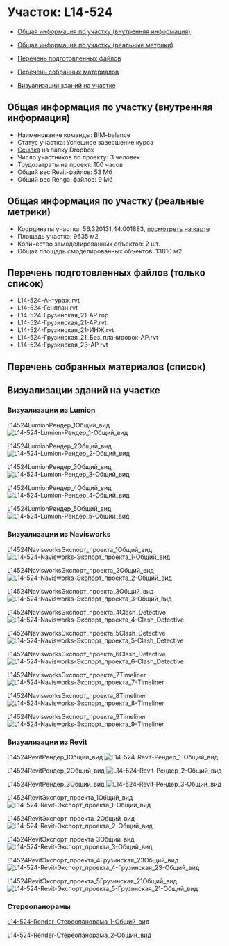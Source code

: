 # Участок: L14-524

* [Общая информация по участку (внутренняя информация)](#Chapter1)

* [Общая информация по участку (реальные метрики)](#Chapter2)

* [Перечень подготовленных файлов](#Chapter3)

* [Перечень собранных материалов](#Chapter4)

* [Визуализации зданий на участке](#Chapter6)

## <a id="Chapter1"></a> Общая информация по участку (внутренняя информация)
+ Наименование команды: BIM-balance
+ Статус участка: Успешное завершение курса
+ [Ссылка](https://www.dropbox.com/sh/wvvgv1nw1iqred9/AADDWMJnMB00tOyEVhT9gQD9a/L14_524?dl=0) на папку Dropbox
+ Число участников по проекту: 3 человек
+ Трудозатраты на проект: 100 часов
+ Общий вес Revit-файлов: 53 Мб
+ Общий вес Renga-файлов: 9 Мб
## <a id="Chapter2"></a> Общая информация по участку (реальные метрики)
+ Координаты участка: 56.320131,44.001883, [посмотреть на карте](https://yandex.ru/maps/47/nizhny-novgorod/?ll=44.001883%2C56.320131&z=19)
+ Площадь участка: 9635 м2
+ Количество замоделированных объектов: 2 шт.
+ Общая площадь смоделированных объектов: 13810 м2
## <a id="Chapter3"></a> Перечень подготовленных файлов (только список)
+ L14-524-Антураж.rvt
+ L14-524-Генплан.rvt
+ L14-524-Грузинская_21-АР.rnp
+ L14-524-Грузинская_21-АР.rvt
+ L14-524-Грузинская_21-ИНЖ.rvt
+ L14-524-Грузинская_21_Без_планировок-АР.rvt
+ L14-524-Грузинская_23-АР.rvt
## <a id="Chapter4"></a> Перечень собранных материалов (список)
## <a id="Chapter6"></a> Визуализации зданий на участке
### Визуализации из Lumion
L14524LumionРендер_1Общий_вид
![L14-524-Lumion-Рендер_1-Общий_вид](/Images/L14_524/L14-524-Lumion-Рендер_1-Общий_вид_Compressed.jpg)

L14524LumionРендер_2Общий_вид
![L14-524-Lumion-Рендер_2-Общий_вид](/Images/L14_524/L14-524-Lumion-Рендер_2-Общий_вид_Compressed.jpg)

L14524LumionРендер_3Общий_вид
![L14-524-Lumion-Рендер_3-Общий_вид](/Images/L14_524/L14-524-Lumion-Рендер_3-Общий_вид_Compressed.jpg)

L14524LumionРендер_4Общий_вид
![L14-524-Lumion-Рендер_4-Общий_вид](/Images/L14_524/L14-524-Lumion-Рендер_4-Общий_вид_Compressed.jpg)

L14524LumionРендер_5Общий_вид
![L14-524-Lumion-Рендер_5-Общий_вид](/Images/L14_524/L14-524-Lumion-Рендер_5-Общий_вид_Compressed.jpg)

### Визуализации из Navisworks
L14524NavisworksЭкспорт_проекта_1Общий_вид
![L14-524-Navisworks-Экспорт_проекта_1-Общий_вид](/Images/L14_524/L14-524-Navisworks-Экспорт_проекта_1-Общий_вид_Compressed.jpg)

L14524NavisworksЭкспорт_проекта_2Общий_вид
![L14-524-Navisworks-Экспорт_проекта_2-Общий_вид](/Images/L14_524/L14-524-Navisworks-Экспорт_проекта_2-Общий_вид_Compressed.jpg)

L14524NavisworksЭкспорт_проекта_3Общий_вид
![L14-524-Navisworks-Экспорт_проекта_3-Общий_вид](/Images/L14_524/L14-524-Navisworks-Экспорт_проекта_3-Общий_вид_Compressed.jpg)

L14524NavisworksЭкспорт_проекта_4Clash_Detective
![L14-524-Navisworks-Экспорт_проекта_4-Clash_Detective](/Images/L14_524/L14-524-Navisworks-Экспорт_проекта_4-Clash_Detective_Compressed.jpg)

L14524NavisworksЭкспорт_проекта_5Clash_Detective
![L14-524-Navisworks-Экспорт_проекта_5-Clash_Detective](/Images/L14_524/L14-524-Navisworks-Экспорт_проекта_5-Clash_Detective_Compressed.jpg)

L14524NavisworksЭкспорт_проекта_6Clash_Detective
![L14-524-Navisworks-Экспорт_проекта_6-Clash_Detective](/Images/L14_524/L14-524-Navisworks-Экспорт_проекта_6-Clash_Detective_Compressed.jpg)

L14524NavisworksЭкспорт_проекта_7Timeliner
![L14-524-Navisworks-Экспорт_проекта_7-Timeliner](/Images/L14_524/L14-524-Navisworks-Экспорт_проекта_7-Timeliner_Compressed.jpg)

L14524NavisworksЭкспорт_проекта_8Timeliner
![L14-524-Navisworks-Экспорт_проекта_8-Timeliner](/Images/L14_524/L14-524-Navisworks-Экспорт_проекта_8-Timeliner_Compressed.jpg)

L14524NavisworksЭкспорт_проекта_9Timeliner
![L14-524-Navisworks-Экспорт_проекта_9-Timeliner](/Images/L14_524/L14-524-Navisworks-Экспорт_проекта_9-Timeliner_Compressed.jpg)

### Визуализации из Revit
L14524RevitРендер_1Общий_вид
![L14-524-Revit-Рендер_1-Общий_вид](/Images/L14_524/L14-524-Revit-Рендер_1-Общий_вид_Compressed.jpg)

L14524RevitРендер_2Общий_вид
![L14-524-Revit-Рендер_2-Общий_вид](/Images/L14_524/L14-524-Revit-Рендер_2-Общий_вид_Compressed.jpg)

L14524RevitРендер_3Общий_вид
![L14-524-Revit-Рендер_3-Общий_вид](/Images/L14_524/L14-524-Revit-Рендер_3-Общий_вид_Compressed.jpg)

L14524RevitЭкспорт_проекта_1Общий_вид
![L14-524-Revit-Экспорт_проекта_1-Общий_вид](/Images/L14_524/L14-524-Revit-Экспорт_проекта_1-Общий_вид_Compressed.jpg)

L14524RevitЭкспорт_проекта_2Общий_вид
![L14-524-Revit-Экспорт_проекта_2-Общий_вид](/Images/L14_524/L14-524-Revit-Экспорт_проекта_2-Общий_вид_Compressed.jpg)

L14524RevitЭкспорт_проекта_3Общий_вид
![L14-524-Revit-Экспорт_проекта_3-Общий_вид](/Images/L14_524/L14-524-Revit-Экспорт_проекта_3-Общий_вид_Compressed.jpg)

L14524RevitЭкспорт_проекта_4Грузинская_23Общий_вид
![L14-524-Revit-Экспорт_проекта_4-Грузинская_23-Общий_вид](/Images/L14_524/L14-524-Revit-Экспорт_проекта_4-Грузинская_23-Общий_вид_Compressed.jpg)

L14524RevitЭкспорт_проекта_5Грузинская_21Общий_вид
![L14-524-Revit-Экспорт_проекта_5-Грузинская_21-Общий_вид](/Images/L14_524/L14-524-Revit-Экспорт_проекта_5-Грузинская_21-Общий_вид_Compressed.jpg)

### Стереопанорамы
[L14-524-Render-Стереопанорама_1-Общий_вид](https://pano.autodesk.com/pano.html?url=jpgs/dbfcd0ee-0a6a-440d-b8ef-a43e614b6115&version=2)

[L14-524-Render-Стереопанорама_2-Общий_вид](https://pano.autodesk.com/pano.html?url=jpgs/3ddb1f03-1872-4957-a16e-1bbc28a80567&version=2)


